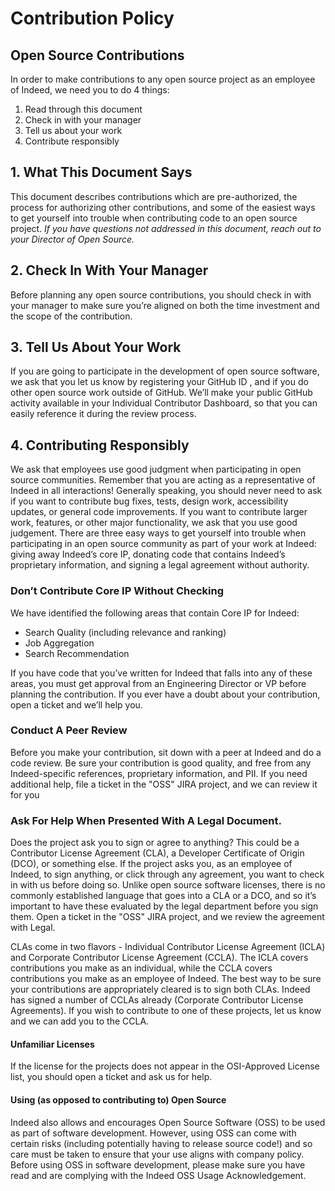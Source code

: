 # Contribution Policy 

## Open Source Contributions

In order to make contributions to any open source project as an employee of Indeed, we need you to do 4 things:

1. Read through this document
1. Check in with your manager
1. Tell us about your work
1. Contribute responsibly

## 1. What This Document Says

This document describes contributions which are pre-authorized, the process for authorizing other contributions, and some of the easiest ways to get yourself into trouble when contributing code to an open source project.
*If you have questions not addressed in this document, reach out to your Director of Open Source.* 

## 2. Check In With Your Manager
Before planning any open source contributions, you should check in with your manager to make sure you’re aligned on both the time investment and the scope of the contribution.

## 3. Tell Us About Your Work

If you are going to participate in the development of open source software, we ask that you let us know by registering your GitHub ID <link redacted>, and if you do other open source work outside of GitHub. We’ll make your public GitHub activity available in your Individual Contributor Dashboard, so that you can easily reference it during the review process.

## 4. Contributing Responsibly

We ask that employees use good judgment when participating in open source communities. Remember that you are acting as a representative of Indeed in all interactions!
Generally speaking, you should never need to ask if you want to contribute bug fixes, tests, design work, accessibility updates, or general code improvements. If you want to contribute larger work, features, or other major functionality, we ask that you use good judgement.
There are three easy ways to get yourself into trouble when participating in an open source community as part of your work at Indeed: giving away Indeed’s core IP, donating code that contains Indeed’s proprietary information, and signing a legal agreement without authority.

### Don’t Contribute Core IP Without Checking
We have identified the following areas that contain Core IP for Indeed:
* Search Quality (including relevance and ranking)
* Job Aggregation
* Search Recommendation 

If you have code that you’ve written for Indeed that falls into any of these areas, you must get approval from an Engineering Director or VP before planning the contribution. If you ever have a doubt about your contribution, open a ticket and we’ll help you.

### Conduct A Peer Review

Before you make your contribution, sit down with a peer at Indeed and do a code review. Be sure your contribution is good quality, and free from any Indeed-specific references, proprietary information, and PII. If you need additional help, file a ticket in the "OSS" JIRA project, and we can review it for you

### Ask For Help When Presented With A Legal Document.

Does the project ask you to sign or agree to anything? This could be a Contributor License Agreement (CLA), a Developer Certificate of Origin (DCO), or something else. If the project asks you, as an employee of Indeed, to sign anything, or click through any agreement, you want to check in with us before doing so. Unlike open source software licenses, there is no commonly established language that goes into a CLA or a DCO, and so it’s important to have these evaluated by the legal department before you sign them. Open a ticket in the "OSS" JIRA project, and we review the agreement with Legal.

CLAs come in two flavors - Individual Contributor License Agreement (ICLA) and Corporate Contributor License Agreement (CCLA). The ICLA covers contributions you make as an individual, while the CCLA covers contributions you make as an employee of Indeed. The best way to be sure your contributions are appropriately cleared is to sign both CLAs. Indeed has signed a number of CCLAs already (Corporate Contributor License Agreements).  If you wish to contribute to one of these projects, let us know and we can add you to the CCLA.

#### Unfamiliar Licenses

If the license for the projects does not appear in the OSI-Approved License list, you should open a ticket and ask us for help. 
 
#### Using (as opposed to contributing to) Open Source

Indeed also allows and encourages Open Source Software (OSS) to be used as part of software development. However, using OSS can come with certain risks (including potentially having to release source code!) and so care must be taken to ensure that your use aligns with company policy.
Before using OSS in software development, please make sure you have read and are complying with the Indeed OSS Usage Acknowledgement.
